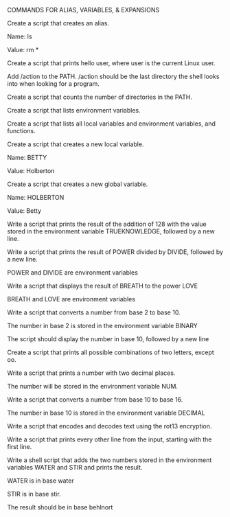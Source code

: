 COMMANDS FOR ALIAS, VARIABLES, & EXPANSIONS

Create a script that creates an alias.

Name: ls

Value: rm *

Create a script that prints hello user, where user is the current Linux user.



Add /action to the PATH. /action should be the last directory the shell looks into when looking for a program.



Create a script that counts the number of directories in the PATH.



Create a script that lists environment variables.



Create a script that lists all local variables and environment variables, and functions.



Create a script that creates a new local variable.



Name: BETTY

Value: Holberton

Create a script that creates a new global variable.

Name: HOLBERTON

Value: Betty

Write a script that prints the result of the addition of 128 with the value stored in the environment variable TRUEKNOWLEDGE, followed by a new line.



Write a script that prints the result of POWER divided by DIVIDE, followed by a new line.



POWER and DIVIDE are environment variables

Write a script that displays the result of BREATH to the power LOVE

BREATH and LOVE are environment variables

Write a script that converts a number from base 2 to base 10.

The number in base 2 is stored in the environment variable BINARY

The script should display the number in base 10, followed by a new line

Create a script that prints all possible combinations of two letters, except oo.



Write a script that prints a number with two decimal places.



The number will be stored in the environment variable NUM.



Write a script that converts a number from base 10 to base 16.

The number in base 10 is stored in the environment variable DECIMAL

Write a script that encodes and decodes text using the rot13 encryption.



Write a script that prints every other line from the input, starting with the first line.



Write a shell script that adds the two numbers stored in the environment variables WATER and STIR and prints the result.



WATER is in base water

STIR is in base stir.

The result should be in base behlnort
